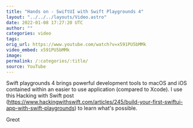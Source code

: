 ```yaml
---
title: "Hands on - SwiftUI with Swift Playgrounds 4"
layout: "../../../layouts/Video.astro"
date: 2022-01-08 17:27:20 UTC
author: ""
categories: video
tags: 
orig_url: https://www.youtube.com/watch?v=x591PU5bMMk
video_embed: x591PU5bMMk
image:
permalink: /:categories/:title/
source: YouTube
---
```

Swift playgrounds 4 brings powerful development tools to macOS and iOS contained within an easier to use application (compared to Xcode). I use this Hacking with Swift post (https://www.hackingwithswift.com/articles/245/build-your-first-swiftui-app-with-swift-playgrounds) to learn what's possible.

Greot 